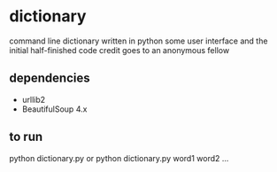 dictionary
==========

command line dictionary written in python
some user interface and the initial half-finished code credit goes to an anonymous fellow

dependencies
------------

* urllib2
* BeautifulSoup 4.x

to run
------

python dictionary.py
or
python dictionary.py word1 word2 ...